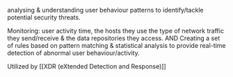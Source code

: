 analysing & understanding user behaviour patterns to identify/tackle potential security threats.

Monitoring: user activity time, the hosts they use the type of network traffic they send/receive & the data repositories they access.
AND
Creating a set of rules based on pattern matching & statistical analysis to provide real-time detection of abnormal user behaviour/activity.

Utilized by [[XDR (eXtended Detection and Response)]]